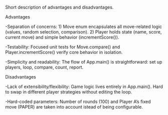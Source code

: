 Short description of advantages and disadvantages.

Advantages
  
  -Separation of concerns:
    1) Move enum encapsulates all move-related logic (values, random selection, comparison).
    2) Player holds state (name, score, current move) and simple behavior (incrementScore()).

  -Testability:
    Focused unit tests for Move.compare() and Player.incrementScore() verify core behavior in isolation.

  -Simplicity and readability:
    The flow of App.main() is straightforward: set up players, loop, compare, count, report.


Disadvantages

  -Lack of extensibility/flexibility:
    Game logic lives entirely in App.main(). Hard to swap in different player strategies without editing the loop.

  -Hard-coded parameters:
    Number of rounds (100) and Player A’s fixed move (PAPER) are taken into account istead of being configurable.
